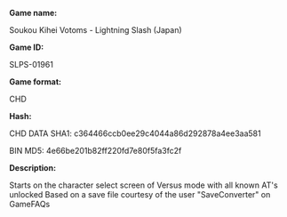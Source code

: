 **Game name:**

Soukou Kihei Votoms - Lightning Slash (Japan)

**Game ID:**

SLPS-01961

**Game format:**

CHD

**Hash:**

CHD DATA SHA1: c364466ccb0ee29c4044a86d292878a4ee3aa581

BIN MD5: 4e66be201b82ff220fd7e80f5fa3fc2f

**Description:**

Starts on the character select screen of Versus mode with all known AT's unlocked
Based on a save file courtesy of the user "SaveConverter" on GameFAQs
